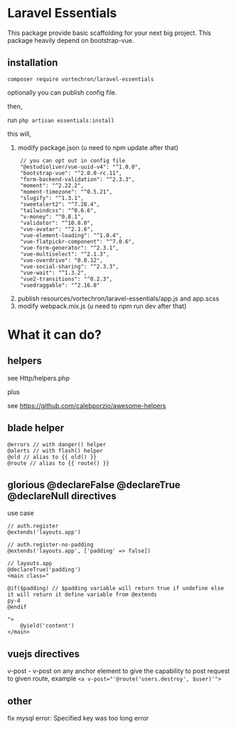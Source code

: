 # Laravel Essentials

This package provide basic scaffolding for your next big project. This package heavily depend on bootstrap-vue.

## installation

``` composer require vortechron/laravel-essentials ```

optionally you can publish config file.

then,

run ``` php artisan essentials:install ```

this will,
1. modify package.json (u need to npm update after that)
```
    // you can opt out in config file
    "@estudioliver/vue-uuid-v4": "^1.0.0",
    "bootstrap-vue": "^2.0.0-rc.11",
    "form-backend-validation": "^2.3.3",
    "moment": "^2.22.2",
    "moment-timezone": "^0.5.21",
    "slugify": "^1.3.1",
    "sweetalert2": "^7.28.4",
    "tailwindcss": "^0.6.6",
    "v-money": "^0.8.1",
    "validator": "^10.8.0",
    "vue-avatar": "^2.1.6",
    "vue-element-loading": "^1.0.4",
    "vue-flatpickr-component": "^7.0.6",
    "vue-form-generator": "^2.3.1",
    "vue-multiselect": "^2.1.3",
    "vue-overdrive": "0.0.12",
    "vue-social-sharing": "^2.3.3",
    "vue-wait": "^1.3.2",
    "vue2-transitions": "^0.2.3",
    "vuedraggable": "^2.16.0"
```
2. publish resources/vortechron/laravel-essentials/app.js and app.scss
3. modify webpack.mix.js (u need to npm run dev after that)


# What it can do?

## helpers

see Http/helpers.php

plus

see https://github.com/calebporzio/awesome-helpers

## blade helper

```
@errors // with danger() helper
@alerts // with flash() helper
@old // alias to {{ old() }}
@route // alias to {{ route() }}
```

## glorious @declareFalse @declareTrue @declareNull directives

use case

```
// auth.register
@extends('layouts.app')

// auth.register-no-padding
@extends('layouts.app', ['padding' => false])

// layouts.app
@declareTrue('padding') 
<main class="

@if($padding) // $padding variable will return true if undefine else it will return it define variable from @extends
py-4
@endif

">
    @yield('content')
</main>
```


## vuejs directives

v-post - v-post on any anchor element to give the capability to post request to given route, example ```<a v-post="'@route('users.destroy', $user)'">```

## other

fix mysql error: Specified key was too long error
